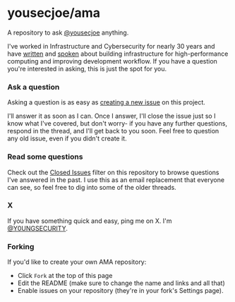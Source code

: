 # yousecjoe/ama

A repository to ask [@yousecjoe](https://twitter.com/Y0UNGSECURITY) anything.

I've worked in Infrastructure and Cybersecurity for nearly 30 years and have [written](http://youngsecurity.net/blog) and [spoken](http://youngsecurity.net/talks) about building infrastructure for high-performance computing and improving development workflow. If you have a question you're interested in asking, this is just the spot for you.

### Ask a question

Asking a question is as easy as
[creating a new issue](https://github.com/yousecjoe/ama/issues/new) on this
project.

I'll answer it as soon as I can. Once I answer, I'll close the
issue just so I know what I've covered, but don't worry- if you have any further
questions, respond in the thread, and I'll get back to you soon. Feel free to
question any old issue, even if you didn't create it.

### Read some questions

Check out the [Closed Issues](https://github.com/yousecjoe/ama/issues?q=is%3Aissue+is%3Aclosed)
filter on this repository to browse questions I've answered in the past. I use this as an email replacement that everyone can see, so feel free to dig
into some of the older threads.

### X

If you have something quick and easy, ping me on X. I'm [@Y0UNGSECURITY](https://twitter.com/Y0UNGSECURITY).

### Forking

If you'd like to create your own AMA repository:

- Click `Fork` at the top of this page
- Edit the README (make sure to change the name and links and all that)
- Enable issues on your repository (they're in your fork's Settings page).

